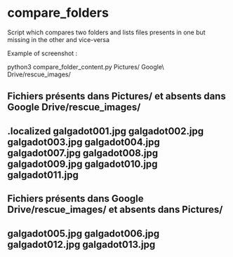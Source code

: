 # compare_folders
Script which compares two folders and lists files presents in one but missing in the other and vice-versa


Example of screenshot :

python3 compare_folder_content.py Pictures/ Google\ Drive/rescue_images/


Fichiers présents dans Pictures/ et absents dans Google Drive/rescue_images/
--------------------
.localized
galgadot001.jpg
galgadot002.jpg
galgadot003.jpg
galgadot004.jpg
galgadot007.jpg
galgadot008.jpg
galgadot009.jpg
galgadot010.jpg
galgadot011.jpg
--------------------


Fichiers présents dans Google Drive/rescue_images/ et absents dans Pictures/
--------------------
galgadot005.jpg
galgadot006.jpg
galgadot012.jpg
galgadot013.jpg
--------------------

